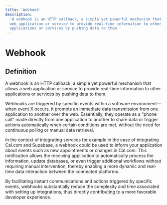 ```yaml
---
title: 'Webhook'
description:
  'A webhook is an HTTP callback, a simple yet powerful mechanism that allows a
  web application or service to provide real-time information to other
  applications or services by pushing data to them.'
---
```


# Webhook

## Definition

A webhook is an HTTP callback, a simple yet powerful mechanism that allows a web
application or service to provide real-time information to other applications or
services by pushing data to them.

Webhooks are triggered by specific events within a software environment—when
event X occurs, it prompts an immediate data transmission from one application
to another over the web. Essentially, they operate as a "phone call" made
directly from one application to another to share data or trigger actions
automatically when certain conditions are met, without the need for continuous
polling or manual data retrieval.

In the context of integrating services for example in the case of integrating
Cal.com and Supabase, a webhook could be used to inform your application about
events such as new appointments or changes in Cal.com. This notification allows
the receiving application to automatically process the information, update
databases, or even trigger additional workflows without requiring manual
intervention, thereby enabling a more dynamic and real-time data interaction
between the connected platforms.

By facilitating instant communications and actions triggered by specific events,
webhooks substantially reduce the complexity and time associated with setting up
integrations, thus directly contributing to a more favorable developer
experience.

